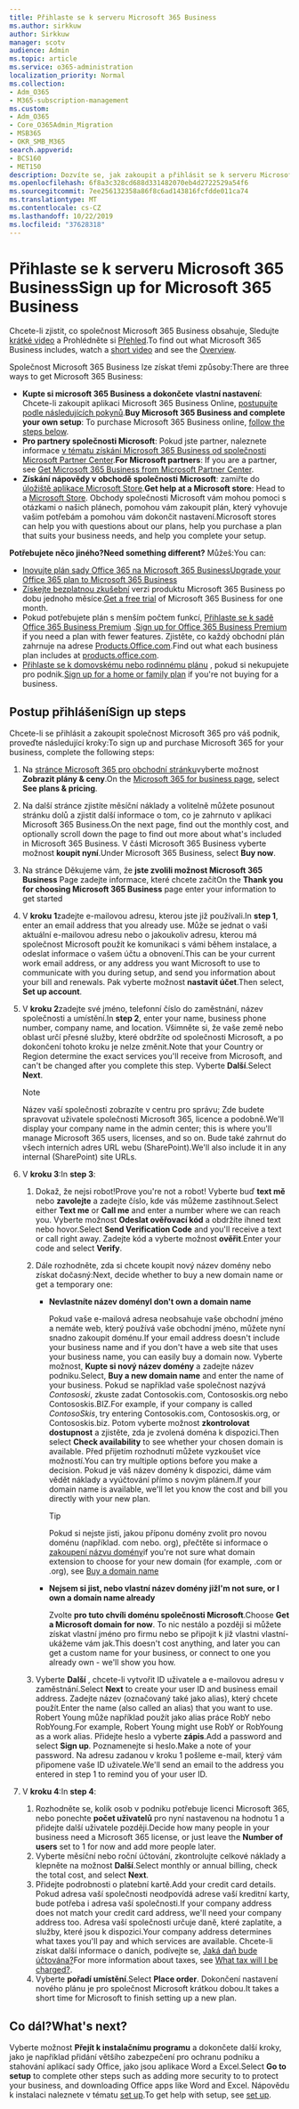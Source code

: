 ```yaml
---
title: Přihlaste se k serveru Microsoft 365 Business
ms.author: sirkkuw
author: Sirkkuw
manager: scotv
audience: Admin
ms.topic: article
ms.service: o365-administration
localization_priority: Normal
ms.collection:
- Adm_O365
- M365-subscription-management
ms.custom:
- Adm_O365
- Core_O365Admin_Migration
- MSB365
- OKR_SMB_M365
search.appverid:
- BCS160
- MET150
description: Dozvíte se, jak zakoupit a přihlásit se k serveru Microsoft 365 Business.
ms.openlocfilehash: 6f8a3c328cd688d331482070eb4d2722529a54f6
ms.sourcegitcommit: 7ee256132358a86f8c6ad143816fcfdde011ca74
ms.translationtype: MT
ms.contentlocale: cs-CZ
ms.lasthandoff: 10/22/2019
ms.locfileid: "37628318"
---
```

# <a name="sign-up-for-microsoft-365-business"></a><span data-ttu-id="0df9b-103">Přihlaste se k serveru Microsoft 365 Business</span><span class="sxs-lookup"><span data-stu-id="0df9b-103">Sign up for Microsoft 365 Business</span></span>

<span data-ttu-id="0df9b-104">Chcete-li zjistit, co společnost Microsoft 365 Business obsahuje, Sledujte [krátké video](https://support.office.com/article/901e2522-c2cf-4b8c-894e-f482cda3347a) a Prohlédněte si [Přehled](microsoft-365-business-overview.md).</span><span class="sxs-lookup"><span data-stu-id="0df9b-104">To find out what Microsoft 365 Business includes, watch a [short video](https://support.office.com/article/901e2522-c2cf-4b8c-894e-f482cda3347a) and see the [Overview](microsoft-365-business-overview.md).</span></span> 

<span data-ttu-id="0df9b-105">Společnost Microsoft 365 Business lze získat třemi způsoby:</span><span class="sxs-lookup"><span data-stu-id="0df9b-105">There are three ways to get Microsoft 365 Business:</span></span>
- <span data-ttu-id="0df9b-106">**Kupte si microsoft 365 Business a dokončete vlastní nastavení**: Chcete-li zakoupit aplikaci Microsoft 365 Business Online, [postupujte podle následujících pokynů](#sign-up-steps).</span><span class="sxs-lookup"><span data-stu-id="0df9b-106">**Buy Microsoft 365 Business and complete your own setup**: To purchase Microsoft 365 Business online, [follow the steps below](#sign-up-steps).</span></span>
- <span data-ttu-id="0df9b-107">**Pro partnery společnosti Microsoft**: Pokud jste partner, naleznete informace [v tématu získání Microsoft 365 Business od společnosti Microsoft Partner Center](get-microsoft-365-business.md#get-microsoft-365-business-from-microsoft-partner-center).</span><span class="sxs-lookup"><span data-stu-id="0df9b-107">**For Microsoft partners**: If you are a partner, see [Get Microsoft 365 Business from Microsoft Partner Center](get-microsoft-365-business.md#get-microsoft-365-business-from-microsoft-partner-center).</span></span>
- <span data-ttu-id="0df9b-108">**Získání nápovědy v obchodě společnosti Microsoft**: zamiřte do [úložiště aplikace Microsoft Store](https://www.microsoft.com/store/locations/find-a-store).</span><span class="sxs-lookup"><span data-stu-id="0df9b-108">**Get help at a Microsoft store**: Head to a [Microsoft Store](https://www.microsoft.com/store/locations/find-a-store).</span></span> <span data-ttu-id="0df9b-109">Obchody společnosti Microsoft vám mohou pomoci s otázkami o našich plánech, pomohou vám zakoupit plán, který vyhovuje vašim potřebám a pomohou vám dokončit nastavení.</span><span class="sxs-lookup"><span data-stu-id="0df9b-109">Microsoft stores can help you with questions about our plans, help you purchase a plan that suits your business needs, and help you complete your setup.</span></span>

<span data-ttu-id="0df9b-110">**Potřebujete něco jiného?**</span><span class="sxs-lookup"><span data-stu-id="0df9b-110">**Need something different?**</span></span> <span data-ttu-id="0df9b-111">Můžeš:</span><span class="sxs-lookup"><span data-stu-id="0df9b-111">You can:</span></span>
- [<span data-ttu-id="0df9b-112">Inovujte plán sady Office 365 na Microsoft 365 Business</span><span class="sxs-lookup"><span data-stu-id="0df9b-112">Upgrade your Office 365 plan to Microsoft 365 Business</span></span>](migrate-to-microsoft-365-business.md)
- <span data-ttu-id="0df9b-113">[Získejte bezplatnou zkušební](https://go.microsoft.com/fwlink/p/?linkid=2102309) verzi produktu Microsoft 365 Business po dobu jednoho měsíce.</span><span class="sxs-lookup"><span data-stu-id="0df9b-113">[Get a free trial](https://go.microsoft.com/fwlink/p/?linkid=2102309) of Microsoft 365 Business for one month.</span></span>
- <span data-ttu-id="0df9b-114">Pokud potřebujete plán s menším počtem funkcí, [Přihlaste se k sadě Office 365 Business Premium](https://go.microsoft.com/fwlink/p/?LinkID=510935) .</span><span class="sxs-lookup"><span data-stu-id="0df9b-114">[Sign up for Office 365 Business Premium](https://go.microsoft.com/fwlink/p/?LinkID=510935) if you need a plan with fewer features.</span></span> <span data-ttu-id="0df9b-115">Zjistěte, co každý obchodní plán zahrnuje na adrese [Products.Office.com](https://products.office.com/compare-all-microsoft-office-products-4-column?&activetab=tab:primaryr1).</span><span class="sxs-lookup"><span data-stu-id="0df9b-115">Find out what each business plan includes at [products.office.com](https://products.office.com/compare-all-microsoft-office-products-4-column?&activetab=tab:primaryr1).</span></span>
- <span data-ttu-id="0df9b-116">[Přihlaste se k domovskému nebo rodinnému plánu](https://products.office.com/compare-all-microsoft-office-products-4-column?&activetab=tab:primaryr1) , pokud si nekupujete pro podnik.</span><span class="sxs-lookup"><span data-stu-id="0df9b-116">[Sign up for a home or family plan](https://products.office.com/compare-all-microsoft-office-products-4-column?&activetab=tab:primaryr1) if you're not buying for a business.</span></span> 
 

## <a name="sign-up-steps"></a><span data-ttu-id="0df9b-117">Postup přihlášení</span><span class="sxs-lookup"><span data-stu-id="0df9b-117">Sign up steps</span></span>

<span data-ttu-id="0df9b-118">Chcete-li se přihlásit a zakoupit společnost Microsoft 365 pro váš podnik, proveďte následující kroky:</span><span class="sxs-lookup"><span data-stu-id="0df9b-118">To sign up and purchase Microsoft 365 for your business, complete the following steps:</span></span>

1. <span data-ttu-id="0df9b-119">Na [stránce Microsoft 365 pro obchodní stránku](https://www.microsoft.com/microsoft-365/business)vyberte možnost **Zobrazit plány & ceny**.</span><span class="sxs-lookup"><span data-stu-id="0df9b-119">On the [Microsoft 365 for business page](https://www.microsoft.com/microsoft-365/business), select **See plans & pricing**.</span></span> 
2. <span data-ttu-id="0df9b-120">Na další stránce zjistíte měsíční náklady a volitelně můžete posunout stránku dolů a zjistit další informace o tom, co je zahrnuto v aplikaci Microsoft 365 Business.</span><span class="sxs-lookup"><span data-stu-id="0df9b-120">On the next page, find out the monthly cost, and optionally scroll down the page to find out more about what's included in Microsoft 365 Business.</span></span> <span data-ttu-id="0df9b-121">V části Microsoft 365 Business vyberte možnost **koupit nyní**.</span><span class="sxs-lookup"><span data-stu-id="0df9b-121">Under Microsoft 365 Business, select **Buy now**.</span></span>
3. <span data-ttu-id="0df9b-122">Na stránce Děkujeme vám, že **jste zvolili možnost Microsoft 365 Business** Page zadejte informace, které chcete začít</span><span class="sxs-lookup"><span data-stu-id="0df9b-122">On the **Thank you for choosing Microsoft 365 Business** page enter your information to get started</span></span>
4. <span data-ttu-id="0df9b-123">V **kroku 1**zadejte e-mailovou adresu, kterou jste již používali.</span><span class="sxs-lookup"><span data-stu-id="0df9b-123">In **step 1**, enter an email address that you already use.</span></span> <span data-ttu-id="0df9b-124">Může se jednat o vaši aktuální e-mailovou adresu nebo o jakoukoliv adresu, kterou má společnost Microsoft použít ke komunikaci s vámi během instalace, a odeslat informace o vašem účtu a obnovení.</span><span class="sxs-lookup"><span data-stu-id="0df9b-124">This can be your current work email address, or any address you want Microsoft to use to communicate with you during setup, and send you information about your bill and renewals.</span></span> <span data-ttu-id="0df9b-125">Pak vyberte možnost **nastavit účet**.</span><span class="sxs-lookup"><span data-stu-id="0df9b-125">Then select, **Set up account**.</span></span>
5. <span data-ttu-id="0df9b-126">V **kroku 2**zadejte své jméno, telefonní číslo do zaměstnání, název společnosti a umístění.</span><span class="sxs-lookup"><span data-stu-id="0df9b-126">In **step 2**, enter your name, business phone number, company name, and location.</span></span> <span data-ttu-id="0df9b-127">Všimněte si, že vaše země nebo oblast určí přesné služby, které obdržíte od společnosti Microsoft, a po dokončení tohoto kroku je nelze změnit.</span><span class="sxs-lookup"><span data-stu-id="0df9b-127">Note that your Country or Region determine the exact services you'll receive from Microsoft, and can't be changed after you complete this step.</span></span> <span data-ttu-id="0df9b-128">Vyberte **Další**.</span><span class="sxs-lookup"><span data-stu-id="0df9b-128">Select **Next**.</span></span>
    > [!NOTE]
    > <span data-ttu-id="0df9b-129">Název vaší společnosti zobrazíte v centru pro správu; Zde budete spravovat uživatele společnosti Microsoft 365, licence a podobně.</span><span class="sxs-lookup"><span data-stu-id="0df9b-129">We'll display your company name in the admin center; this is where you'll manage Microsoft 365 users, licenses, and so on.</span></span> <span data-ttu-id="0df9b-130">Bude také zahrnut do všech interních adres URL webu (SharePoint).</span><span class="sxs-lookup"><span data-stu-id="0df9b-130">We'll also include it in any internal (SharePoint) site URLs.</span></span>
6. <span data-ttu-id="0df9b-131">V **kroku 3**:</span><span class="sxs-lookup"><span data-stu-id="0df9b-131">In **step 3**:</span></span>

    1. <span data-ttu-id="0df9b-132">Dokaž, že nejsi robot!</span><span class="sxs-lookup"><span data-stu-id="0df9b-132">Prove you're not a robot!</span></span> <span data-ttu-id="0df9b-133">Vyberte buď **text mě** nebo **zavolejte** a zadejte číslo, kde vás můžeme zastihnout.</span><span class="sxs-lookup"><span data-stu-id="0df9b-133">Select either **Text me** or **Call me** and enter a number where we can reach you.</span></span> <span data-ttu-id="0df9b-134">Vyberte možnost **Odeslat ověřovací kód** a obdržíte ihned text nebo hovor.</span><span class="sxs-lookup"><span data-stu-id="0df9b-134">Select **Send Verification Code** and you'll receive a text or call right away.</span></span> <span data-ttu-id="0df9b-135">Zadejte kód a vyberte možnost **ověřit**.</span><span class="sxs-lookup"><span data-stu-id="0df9b-135">Enter your code and select **Verify**.</span></span>
    2. <span data-ttu-id="0df9b-136">Dále rozhodněte, zda si chcete koupit nový název domény nebo získat dočasný:</span><span class="sxs-lookup"><span data-stu-id="0df9b-136">Next, decide whether to buy a new domain name or get a temporary one:</span></span>

        - <span data-ttu-id="0df9b-137">**Nevlastníte název domény**</span><span class="sxs-lookup"><span data-stu-id="0df9b-137">**I don't own a domain name**</span></span> 
        
            <span data-ttu-id="0df9b-138">Pokud vaše e-mailová adresa neobsahuje vaše obchodní jméno a nemáte web, který používá vaše obchodní jméno, můžete nyní snadno zakoupit doménu.</span><span class="sxs-lookup"><span data-stu-id="0df9b-138">If your email address doesn't include your business name and if you don't have a web site that uses your business name, you can easily buy a domain now.</span></span> <span data-ttu-id="0df9b-139">Vyberte možnost, **Kupte si nový název domény** a zadejte název podniku.</span><span class="sxs-lookup"><span data-stu-id="0df9b-139">Select, **Buy a new domain name** and enter the name of your business.</span></span> <span data-ttu-id="0df9b-140">Pokud se například vaše společnost nazývá *Contososki*, zkuste zadat Contosokis.com, Contososkis.org nebo Contososkis.BIZ.</span><span class="sxs-lookup"><span data-stu-id="0df9b-140">For example, if your company is called *ContosoSkis*, try entering Contosokis.com, Contososkis.org, or Contososkis.biz.</span></span> <span data-ttu-id="0df9b-141">Potom vyberte možnost **zkontrolovat dostupnost** a zjistěte, zda je zvolená doména k dispozici.</span><span class="sxs-lookup"><span data-stu-id="0df9b-141">Then select **Check availability** to see whether your chosen domain is available.</span></span> <span data-ttu-id="0df9b-142">Před přijetím rozhodnutí můžete vyzkoušet více možností.</span><span class="sxs-lookup"><span data-stu-id="0df9b-142">You can try multiple options before you make a decision.</span></span> <span data-ttu-id="0df9b-143">Pokud je váš název domény k dispozici, dáme vám vědět náklady a vyúčtování přímo s novým plánem.</span><span class="sxs-lookup"><span data-stu-id="0df9b-143">If your domain name is available, we'll let you know the cost and bill you directly with your new plan.</span></span> 
       
            > [!TIP]
            > <span data-ttu-id="0df9b-144">Pokud si nejste jisti, jakou příponu domény zvolit pro novou doménu (například. com nebo. org), přečtěte si informace o [zakoupení názvu domény](https://docs.microsoft.com/office365/admin/get-help-with-domains/buy-a-domain-name)</span><span class="sxs-lookup"><span data-stu-id="0df9b-144">if you're not sure what domain extension to choose for your new domain (for example, .com or .org), see [Buy a domain name](https://docs.microsoft.com/office365/admin/get-help-with-domains/buy-a-domain-name)</span></span>
        
        - <span data-ttu-id="0df9b-145">**Nejsem si jist, nebo vlastní název domény již**</span><span class="sxs-lookup"><span data-stu-id="0df9b-145">**I'm not sure, or I own a domain name already**</span></span> 
        
             <span data-ttu-id="0df9b-146">Zvolte **pro tuto chvíli doménu společnosti Microsoft**.</span><span class="sxs-lookup"><span data-stu-id="0df9b-146">Choose **Get a Microsoft domain for now**.</span></span> <span data-ttu-id="0df9b-147">To nic nestálo a později si můžete získat vlastní jméno pro firmu nebo se připojit k již vlastni vlastní-ukážeme vám jak.</span><span class="sxs-lookup"><span data-stu-id="0df9b-147">This doesn't cost anything, and later you can get a custom name for your business, or connect to one you already own - we'll show you how.</span></span>

    3. <span data-ttu-id="0df9b-148">Vyberte **Další** , chcete-li vytvořit ID uživatele a e-mailovou adresu v zaměstnání.</span><span class="sxs-lookup"><span data-stu-id="0df9b-148">Select **Next** to create your user ID and business email address.</span></span> <span data-ttu-id="0df9b-149">Zadejte název (označovaný také jako alias), který chcete použít.</span><span class="sxs-lookup"><span data-stu-id="0df9b-149">Enter the name (also called an alias) that you want to use.</span></span> <span data-ttu-id="0df9b-150">Robert Young může například použít jako alias práce RobY nebo RobYoung.</span><span class="sxs-lookup"><span data-stu-id="0df9b-150">For example, Robert Young might use RobY or RobYoung as a work alias.</span></span> <span data-ttu-id="0df9b-151">Přidejte heslo a vyberte **zápis**.</span><span class="sxs-lookup"><span data-stu-id="0df9b-151">Add a password and select **Sign up**.</span></span> <span data-ttu-id="0df9b-152">Poznamenejte si heslo.</span><span class="sxs-lookup"><span data-stu-id="0df9b-152">Make a note of your password.</span></span> <span data-ttu-id="0df9b-153">Na adresu zadanou v kroku 1 pošleme e-mail, který vám připomene vaše ID uživatele.</span><span class="sxs-lookup"><span data-stu-id="0df9b-153">We'll send an email to the address you entered in step 1 to remind you of your user ID.</span></span>
7. <span data-ttu-id="0df9b-154">V **kroku 4**:</span><span class="sxs-lookup"><span data-stu-id="0df9b-154">In **step 4**:</span></span> 

    1. <span data-ttu-id="0df9b-155">Rozhodněte se, kolik osob v podniku potřebuje licenci Microsoft 365, nebo ponechte **počet uživatelů** pro nyní nastavenou na hodnotu 1 a přidejte další uživatele později.</span><span class="sxs-lookup"><span data-stu-id="0df9b-155">Decide how many people in your business need a Microsoft 365 license, or just leave the **Number of users** set to 1 for now and add more people later.</span></span> 
    2. <span data-ttu-id="0df9b-156">Vyberte měsíční nebo roční účtování, zkontrolujte celkové náklady a klepněte na možnost **Další**.</span><span class="sxs-lookup"><span data-stu-id="0df9b-156">Select monthly or annual billing, check the total cost, and select **Next**.</span></span> 
    3. <span data-ttu-id="0df9b-157">Přidejte podrobnosti o platební kartě.</span><span class="sxs-lookup"><span data-stu-id="0df9b-157">Add your credit card details.</span></span> <span data-ttu-id="0df9b-158">Pokud adresa vaší společnosti neodpovídá adrese vaší kreditní karty, bude potřeba i adresa vaší společnosti.</span><span class="sxs-lookup"><span data-stu-id="0df9b-158">If your company address does not match your credit card address, we'll need your company address too.</span></span> <span data-ttu-id="0df9b-159">Adresa vaší společnosti určuje daně, které zaplatíte, a služby, které jsou k dispozici.</span><span class="sxs-lookup"><span data-stu-id="0df9b-159">Your company address determines what taxes you'll pay and which services are available.</span></span> <span data-ttu-id="0df9b-160">Chcete-li získat další informace o daních, podívejte se, [Jaká daň bude účtována?](https://docs.microsoft.com/office365/admin/subscriptions-and-billing/what-tax-will-i-be-charged)</span><span class="sxs-lookup"><span data-stu-id="0df9b-160">For more information about taxes, see [What tax will I be charged?](https://docs.microsoft.com/office365/admin/subscriptions-and-billing/what-tax-will-i-be-charged).</span></span>
    4. <span data-ttu-id="0df9b-161">Vyberte **pořadí umístění**.</span><span class="sxs-lookup"><span data-stu-id="0df9b-161">Select **Place order**.</span></span> <span data-ttu-id="0df9b-162">Dokončení nastavení nového plánu je pro společnost Microsoft krátkou dobou.</span><span class="sxs-lookup"><span data-stu-id="0df9b-162">It takes a short time for Microsoft to finish setting up a new plan.</span></span>

## <a name="whats-next"></a><span data-ttu-id="0df9b-163">Co dál?</span><span class="sxs-lookup"><span data-stu-id="0df9b-163">What's next?</span></span>
<span data-ttu-id="0df9b-164">Vyberte možnost **Přejít k instalačnímu programu** a dokončete další kroky, jako je například přidání většího zabezpečení pro ochranu podniku a stahování aplikací sady Office, jako jsou aplikace Word a Excel.</span><span class="sxs-lookup"><span data-stu-id="0df9b-164">Select **Go to setup** to complete other steps such as adding more security to to protect your business, and downloading Office apps like Word and Excel.</span></span> <span data-ttu-id="0df9b-165">Nápovědu k instalaci naleznete v tématu [set up](set-up.md).</span><span class="sxs-lookup"><span data-stu-id="0df9b-165">To get help with setup, see [set up](set-up.md).</span></span>

